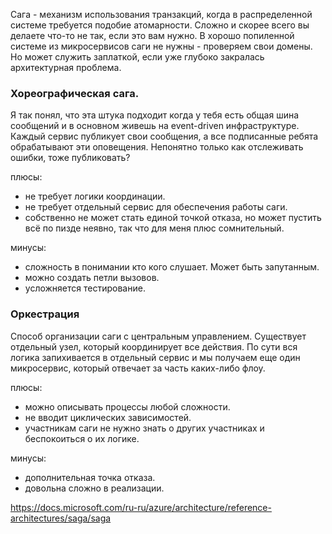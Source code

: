 Сага - механизм использования транзакций, когда в распределенной системе требуется подобие атомарности. Сложно и скорее всего вы делаете что-то не так, если это вам нужно. В хорошо попиленной системе из микросервисов саги не нужны - проверяем свои домены. Но может служить заплаткой, если уже глубоко закралась архитектурная проблема.

### Хореографическая сага.
Я так понял, что эта штука подходит когда у тебя есть общая шина сообщений и в основном живешь на event-driven инфраструктуре. Каждый сервис публикует свои сообщения, а все подписанные ребята обрабатывают эти оповещения. Непонятно только как отслеживать ошибки, тоже публиковать?

плюсы:
 - не требует логики координации.
 - не требует отдельный сервис для обеспечения работы саги.
 - собственно не может стать единой точкой отказа, но может пустить всё по пизде неявно, так что для меня плюс сомнительный.

минусы:
 - сложность в понимании кто кого слушает. Может быть запутанным.
 - можно создать петли вызовов.
 - усложняется тестирование.

### Оркестрация
Способ организации саги с центральным управлением. Существует отдельный узел, который координирует все действия. По сути вся логика запихивается в отдельный сервис и мы получаем еще один микросервис, который отвечает за часть каких-либо флоу. 

плюсы:
 - можно описывать процессы любой сложности.
 - не вводит циклических зависимостей.
 - участникам саги не нужно знать о других участниках и беспокоиться о их логике.

минусы:
 - дополнительная точка отказа.
 - довольна сложно в реализации.


https://docs.microsoft.com/ru-ru/azure/architecture/reference-architectures/saga/saga